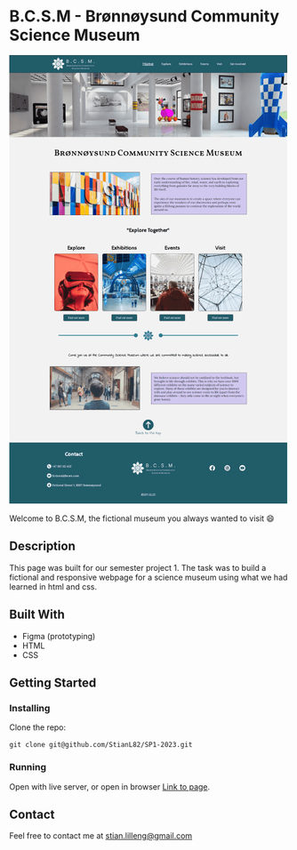 # B.C.S.M - Brønnøysund Community Science Museum

![image](/Images/readme/screencapture-stian-li-sp1-2023-netlify-app-2024-02-19-17_55_08-min%201-min.png)

Welcome to B.C.S.M, the fictional museum you always wanted to visit 😄

## Description

This page was built for our semester project 1. The task was to build a fictional and responsive webpage for a science museum using what we had learned in html and css.

## Built With

- Figma (prototyping)
- HTML
- CSS

## Getting Started

### Installing

Clone the repo:

```
git clone git@github.com/StianL82/SP1-2023.git
```

### Running

Open with live server, or open in browser [Link to page](https://stian-li-sp1-2023.netlify.app/).

## Contact

Feel free to contact me at stian.lilleng@gmail.com
